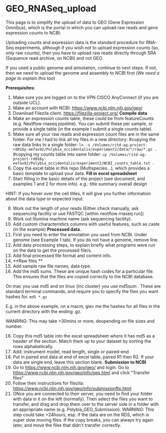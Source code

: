 # GEO_RNASeq_upload

This page is to simplify the upload of data to GEO (Gene Expression Omnibus), which is the portal in which you can upload raw reads and gene expression counts to NCBI.

Uploading counts and expression data is the standard procedure for RNA-Seq experiments, although if you wish not to upload expression counts (so, only raw counts), then you have to upload raw reads directly through SRA (Sequence read archive, on NCBI) and not GEO.

If you used a public genome and annotation, continue to next steps. If not, then we need to upload the genome and assembly to NCBI first (*We need a page to explain this too*)


**Prerequisites:**
1. Make sure you are logged on to the VPN CISCO AnyConnect (if you are outside UCL).
2. Make an account with NCBI: https://www.ncbi.nlm.nih.gov/geo/
3. Download Filezila client. https://filezilla-project.org/ 
**Compile data**
4. Make an expression counts table, these could be from featureCounts (e.g. Nextflow rnaseq pipeline). You can submit these per sample, or provide a single table (in the example I submit a single counts table).
5. Make sure all your raw reads and expression count files are in the same folder. 
For me I had to link all my files in a new directory:
#copying the raw data links to a single folder:
`ln -s /Volumes/ritd-ag-project-rd016y-eefav92/Polybia_occidentalis/experiment2/data/*/raw/*.gz .`
#copying my counts table into same folder:
`cp /Volumes/ritd-ag-project-rd016y-eefav92/Polybia_occidentalis/experiment2/NCBI_counts_table.txt .`
6. Copy the excel table in this repo (Multispecies...), which provides a basic template to upload your data.
**Fill in excel spreadsheet**
7. Start filling in the basic details of the project (see document, and examples 1 and 2 for more info). 
e.g.:
title
summary
overall design

HINT: If you hover over the cell titles, it will give you further information about the data type or expected input.

8. Work out the length of your reads (Either check manually, ask sequencing facility or use FASTQC [within nextflow rnaseq run])
9. Work out Illumina machine name (ask sequencing facility).
10. Add custom characteristics columns with useful features, such as caste (in the example)
 **Processed data**. 
11. First you need to enter the annotation you used from NCBI. Under genome (see Example 1 tab). If you do not have a genome, remove line.
12. Add data processing steps, to explain briefly what programs were run on the data to get the processed file/s.
13. Add final processed file format and content info.
14. **Raw files ** 
15. Add sample raw file names, data type.
16. Add the md5 sums. These are unique hash codes for a particular file. This ensures that the files are copied correctly to the NCBI database.

On mac you use md5 and on linux (inc cluster) you use md5sum . These are standard terminal commands, and require you to specify the files you want hashes for. 
`md5 *.gz`

E.g. in the above example, on a macm, giev me the hashes for all files in the current directory with the ending .gz. 

WANRING: This may take >30mins or more, deopending on file sizes and number.

16. Copy this md5 table into the excel spreadsheet where it has md5 as a header of the section. Match them up to your dataset by sorting the rows alphabetically.
17. Add: instrument model, read length, single or paired-end
18. Put in paired end data at end of excel table, paired R1 then R2. If your data are single end, leave this section blank.
**Submission to NCBI**
19. Go to https://www.ncbi.nlm.nih.gov/geo/ and login. Go to https://www.ncbi.nlm.nih.gov/geo/info/seq.html and click "Transfer files"
20. Follow their instructions for filezila: https://www.ncbi.nlm.nih.gov/geo/info/submissionftp.html
21. ONce you are connected to their server, you need to find your folder with data in it on the left (normally). Then select the files you want to transfer, and drag and drop them over to the server side in a folder with an appropriate name (e.g. Polybia_GEO_Submission). 
WARNING: This step could take >24hours, esp. if the data are on the RDS, which is super slow moving files. If the copy breaks, you can always try again later, and move the files that didn't transfer correctly.
